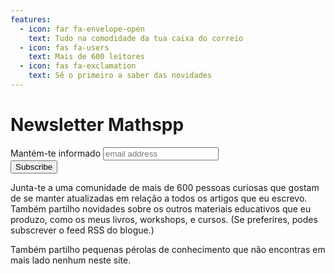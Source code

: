```yaml
---
features:
  - icon: far fa-envelope-open
    text: Tudo na comodidade da tua caixa do correio
  - icon: fas fa-users
    text: Mais de 600 leitores
  - icon: fas fa-exclamation
    text: Sê o primeiro a saber das novidades
---
```


# Newsletter Mathspp

<div id="mc_embed_signup">
<form action="https://mathspp.us18.list-manage.com/subscribe/post?u=3452fe1e5ab6016adba929cce&amp;id=e55ac21342" method="post" id="mc-embedded-subscribe-form" name="mc-embedded-subscribe-form" class="validate" target="_blank" novalidate>
    <div id="mc_embed_signup_scroll">
    <label for="mce-EMAIL">Mantém-te informado</label>
    <input type="email" value="" name="EMAIL" class="email" id="mce-EMAIL" placeholder="email address" required>
    <!-- real people should not fill this in and expect good things - do not remove this or risk form bot signups-->
    <div style="position: absolute; left: -5000px;" aria-hidden="true"><input type="text" name="b_3452fe1e5ab6016adba929cce_e55ac21342" tabindex="-1" value=""></div>
    <div class="clear"><input type="submit" value="Subscribe" name="subscribe" id="mc-embedded-subscribe" class="button"></div>
    </div>
</form>
</div>

Junta-te a uma comunidade de mais de 600 pessoas curiosas que gostam
de se manter atualizadas em relação a todos os artigos que eu escrevo.
Também partilho novidades sobre os outros materiais educativos que eu produzo,
como os meus livros, workshops, e cursos.
(Se preferires, podes subscrever o feed RSS do blogue.)

Também partilho pequenas pérolas de conhecimento que não encontras em mais lado nenhum neste site.
